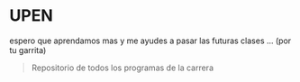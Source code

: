 # UPEN
espero que aprendamos mas y me ayudes a pasar las futuras clases ... (por tu garrita)
> Repositorio de todos los programas de la carrera
